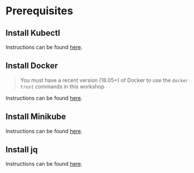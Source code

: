 # Prerequisites

## Install Kubectl

Instructions can be found [here](https://kubernetes.io/docs/tasks/tools/install-kubectl/).

## Install Docker

> You must have a recent version (18.05+) of Docker to use the `docker trust` commands in this workshop 

Instructions can be found [here](https://docs.docker.com/install/).


## Install Minikube

Instructions can be found [here](https://github.com/kubernetes/minikube/releases/tag/v0.30.0).

## Install jq

Instructions can be found [here](https://stedolan.github.io/jq/download/).
